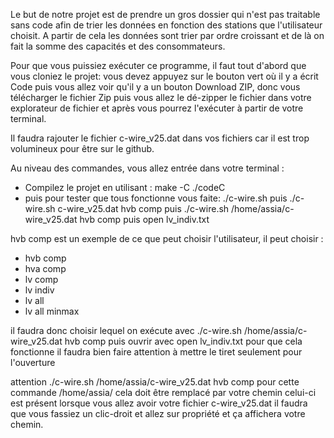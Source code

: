Le but de notre projet est de prendre un gros dossier qui n'est pas traitable sans code afin de trier les données en fonction des stations que l'utilisateur choisit. 
A partir de cela les données sont trier par ordre croissant et de là on fait la somme des capacités et des consommateurs.

Pour que vous puissiez exécuter ce programme, il faut tout d'abord que vous cloniez le projet:
vous devez appuyez sur le bouton vert où il y a écrit Code puis vous allez voir qu'il y a un bouton Download ZIP,
donc vous télécharger le fichier Zip puis vous allez le dé-zipper le fichier dans votre explorateur de fichier et après vous pourrez l'exécuter à partir de votre terminal.

Il faudra rajouter le fichier c-wire_v25.dat dans vos fichiers car il est trop volumineux pour être sur le github.

Au niveau des commandes, vous allez entrée dans votre terminal :
- Compilez le projet en utilisant : make -C ./codeC
- puis pour tester que tous fonctionne vous faite:
      ./c-wire.sh
  puis ./c-wire.sh c-wire_v25.dat hvb comp
  puis ./c-wire.sh /home/assia/c-wire_v25.dat hvb comp
  puis open lv_indiv.txt

hvb comp est un exemple de ce que peut choisir l'utilisateur, il peut choisir :

- hvb comp
- hva comp
- lv comp
- lv indiv
- lv all
- lv all minmax

il faudra donc choisir lequel on exécute avec ./c-wire.sh /home/assia/c-wire_v25.dat hvb comp
puis ouvrir avec open lv_indiv.txt pour que cela fonctionne il faudra bien faire attention à mettre le tiret seulement pour l'ouverture

attention ./c-wire.sh /home/assia/c-wire_v25.dat hvb comp pour cette commande /home/assia/ cela doit être remplacé par votre chemin celui-ci est présent lorsque vous
allez avoir votre fichier c-wire_v25.dat il faudra que vous fassiez un clic-droit et allez sur propriété et ça affichera votre chemin.
